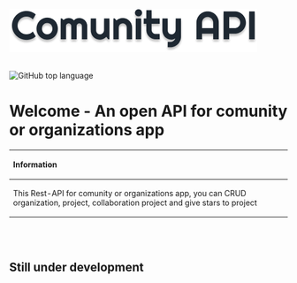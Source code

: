 ![Logo](./public/logo.png)
<br><br>

![GitHub top language](https://img.shields.io/github/languages/top/dikirahman/comunity-api?style=for-the-badge)

# Welcome - An open API for comunity or organizations app
|<p align="left"> Information </p> |
|:------------:|
|<p align="left">This Rest-API for comunity or organizations app, you can CRUD organization, project, collaboration project and give stars to project </p>|

<br><br>

## Still under development
